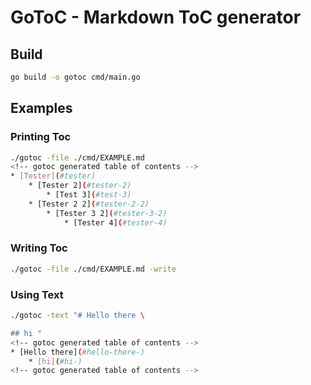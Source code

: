 # GoToC - Markdown ToC generator

## Build

```bash
go build -o gotoc cmd/main.go
```

## Examples

### Printing Toc
```bash
./gotoc -file ./cmd/EXAMPLE.md
<!-- gotoc generated table of contents -->
* [Tester](#tester)
	* [Tester 2](#tester-2)
		* [Test 3](#test-3)
	* [Tester 2 2](#tester-2-2)
		* [Tester 3 2](#tester-3-2)
			* [Tester 4](#tester-4)
```

### Writing Toc
```bash
./gotoc -file ./cmd/EXAMPLE.md -write
```

### Using Text
```bash
./gotoc -text "# Hello there \

## hi "
<!-- gotoc generated table of contents -->
* [Hello there](#hello-there-)
	* [hi](#hi-)
<!-- gotoc generated table of contents -->

```